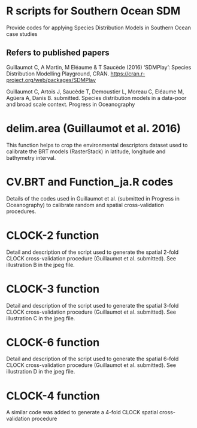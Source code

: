 # R scripts for Southern Ocean SDM
Provide codes for applying Species Distribution Models in Southern Ocean case studies 

Refers to published papers
---------------------------
Guillaumot C, A Martin, M Eléaume & T Saucède (2016) ‘SDMPlay’: Species Distribution Modelling Playground, CRAN. https://cran.r-project.org/web/packages/SDMPlay 

Guillaumot C, Artois J, Saucède T, Demoustier L, Moreau C, Eléaume M, Agüera A, Danis B. submitted. Species distribution models in a data-poor and broad scale context. Progress in Oceanography


# delim.area (Guillaumot et al. 2016)
This function helps to crop the environmental descriptors dataset used to calibrate the BRT models (RasterStack) in latitude, longitude and bathymetry interval.

# CV.BRT and Function_ja.R codes
Details of the codes used in Guillaumot et al. (submitted in Progress in Oceanography) to calibrate random and spatial cross-validation procedures.

# CLOCK-2 function 
Detail and description of the script used to generate the spatial 2-fold CLOCK cross-validation procedure (Guillaumot et al. submitted). See illustration B in the jpeg file. 

# CLOCK-3 function 
Detail and description of the script used to generate the spatial 3-fold CLOCK cross-validation procedure (Guillaumot et al. submitted). 
See illustration C in the jpeg file. 

# CLOCK-6 function 
Detail and description of the script used to generate the spatial 6-fold CLOCK cross-validation procedure (Guillaumot et al. submitted). 
See illustration D in the jpeg file. 

# CLOCK-4 function
A similar code was added to generate a 4-fold CLOCK spatial cross-validation procedure
